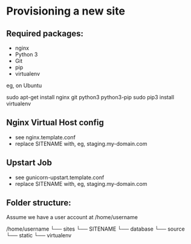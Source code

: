Provisioning a new site
=======================

## Required packages:

* nginx
* Python 3
* Git
* pip
* virtualenv

eg, on Ubuntu

  sudo apt-get install nginx git python3 python3-pip
  sudo pip3 install virtualenv

## Nginx Virtual Host config

* see nginx.template.conf
* replace SITENAME with, eg, staging.my-domain.com

## Upstart Job

* see gunicorn-upstart.template.conf
* replace SITENAME with, eg, staging.my-domain.com

## Folder structure:
Assume we have a user account at /home/username

/home/username
└── sites
    └── SITENAME
         └── database
         └── source
         └── static
         └── virtualenv
